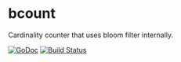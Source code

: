 bcount
======

Cardinality counter that uses bloom filter internally.

[![GoDoc](https://godoc.org/github.com/cenkalti/bcount?status.png)](https://godoc.org/github.com/cenkalti/bcount)
[![Build Status](https://travis-ci.org/cenkalti/bcount.png?branch=master)](https://travis-ci.org/cenkalti/bcount)
